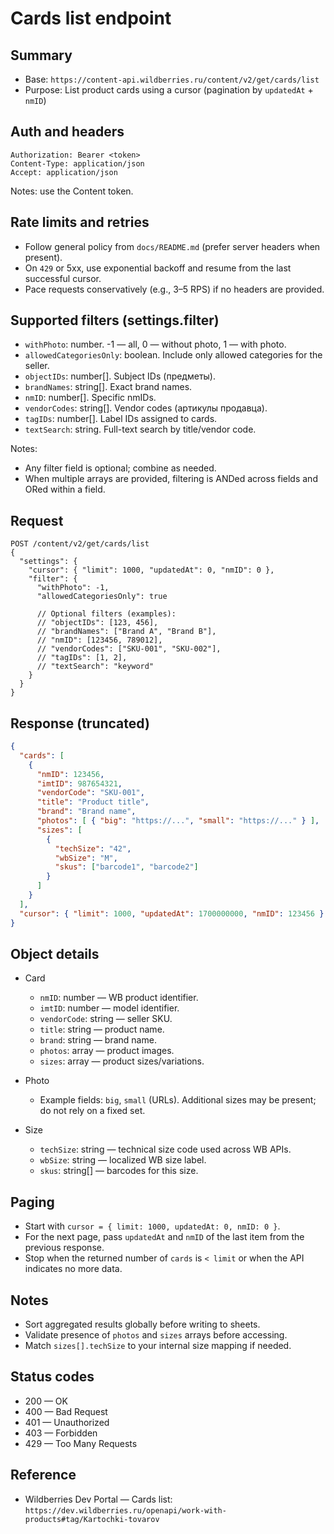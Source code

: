 # Cards list endpoint

## Summary
- Base: `https://content-api.wildberries.ru/content/v2/get/cards/list`
- Purpose: List product cards using a cursor (pagination by `updatedAt` + `nmID`)

## Auth and headers
```
Authorization: Bearer <token>   
Content-Type: application/json
Accept: application/json
```
Notes: use the Content token.

## Rate limits and retries
- Follow general policy from `docs/README.md` (prefer server headers when present).
- On `429` or 5xx, use exponential backoff and resume from the last successful cursor.
- Pace requests conservatively (e.g., 3–5 RPS) if no headers are provided.

## Supported filters (settings.filter)
- `withPhoto`: number. -1 — all, 0 — without photo, 1 — with photo.
- `allowedCategoriesOnly`: boolean. Include only allowed categories for the seller.
- `objectIDs`: number[]. Subject IDs (предметы).
- `brandNames`: string[]. Exact brand names.
- `nmID`: number[]. Specific nmIDs.
- `vendorCodes`: string[]. Vendor codes (артикулы продавца).
- `tagIDs`: number[]. Label IDs assigned to cards.
- `textSearch`: string. Full-text search by title/vendor code.

Notes:
- Any filter field is optional; combine as needed.
- When multiple arrays are provided, filtering is ANDed across fields and ORed within a field.

## Request
```
POST /content/v2/get/cards/list
{
  "settings": {
    "cursor": { "limit": 1000, "updatedAt": 0, "nmID": 0 },
    "filter": {
      "withPhoto": -1,
      "allowedCategoriesOnly": true
      
      // Optional filters (examples):
      // "objectIDs": [123, 456],
      // "brandNames": ["Brand A", "Brand B"],
      // "nmID": [123456, 789012],
      // "vendorCodes": ["SKU-001", "SKU-002"],
      // "tagIDs": [1, 2],
      // "textSearch": "keyword"
    }
  }
}
```

## Response (truncated)
```json
{
  "cards": [
    {
      "nmID": 123456,
      "imtID": 987654321,
      "vendorCode": "SKU-001",
      "title": "Product title",
      "brand": "Brand name",
      "photos": [ { "big": "https://...", "small": "https://..." } ],
      "sizes": [
        {
          "techSize": "42",
          "wbSize": "M",
          "skus": ["barcode1", "barcode2"]
        }
      ]
    }
  ],
  "cursor": { "limit": 1000, "updatedAt": 1700000000, "nmID": 123456 }
}
```

## Object details
- Card
  - `nmID`: number — WB product identifier.
  - `imtID`: number — model identifier.
  - `vendorCode`: string — seller SKU.
  - `title`: string — product name.
  - `brand`: string — brand name.
  - `photos`: array — product images.
  - `sizes`: array — product sizes/variations.

- Photo
  - Example fields: `big`, `small` (URLs). Additional sizes may be present; do not rely on a fixed set.

- Size
  - `techSize`: string — technical size code used across WB APIs.
  - `wbSize`: string — localized WB size label.
  - `skus`: string[] — barcodes for this size.

## Paging
- Start with `cursor = { limit: 1000, updatedAt: 0, nmID: 0 }`.
- For the next page, pass `updatedAt` and `nmID` of the last item from the previous response.
- Stop when the returned number of `cards` is `< limit` or when the API indicates no more data.

## Notes
- Sort aggregated results globally before writing to sheets.
- Validate presence of `photos` and `sizes` arrays before accessing.
- Match `sizes[].techSize` to your internal size mapping if needed.

## Status codes
- 200 — OK
- 400 — Bad Request
- 401 — Unauthorized
- 403 — Forbidden
- 429 — Too Many Requests

## Reference
- Wildberries Dev Portal — Cards list: `https://dev.wildberries.ru/openapi/work-with-products#tag/Kartochki-tovarov`


